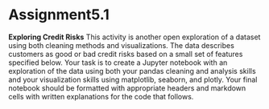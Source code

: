 # Assignment5.1

**Exploring Credit Risks**
This activity is another open exploration of a dataset using both cleaning methods and visualizations. The data describes customers as good or bad credit risks based on a small set of features specified below. Your task is to create a Jupyter notebook with an exploration of the data using both your pandas cleaning and analysis skills and your visualization skills using matplotlib, seaborn, and plotly. Your final notebook should be formatted with appropriate headers and markdown cells with written explanations for the code that follows.
